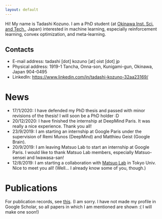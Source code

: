 ```yaml
---
layout: default
---
```


Hi! My name is Tadashi Kozuno. I am a PhD student (at [Okinawa Inst. Sci. and Tech.](https://www.oist.jp/), Japan) interested in machine learning, especially reinforcement learning, convex optimization, and meta-learning.

## Contacts
*   E-mail address: tadashi \[dot\] kozuno \[at\] oist \[dot\] jp
*   Physical address: 1919-1 Tancha, Onna-son, Kunigami-gun, Okinawa, Japan 904-0495
*   LinkedIn: https://www.linkedin.com/in/tadashi-kozuno-32aa23169/

# News

*   17/1/2020: I have defended my PhD thesis and passed with minor revisions of the thesis! I will soon be a PhD holder :D
*   20/12/2020: I have finished the internship at DeepMind Paris. It was really a nice experience. Thank you all!
*   23/9/2019: I am starting an internship at Google Paris under the supervision of Remi Munos (DeepMind) and Matthieu Geist (Google Brain).
*   20/9/2019: I am leaving Matsuo Lab to start an internship at Google Paris. I would like to thank Matsuo Lab members, especially Matsuo-sensei and Iwawasa-san!
*   12/8/2019: I am starting a collaboration with [Matsuo Lab](https://weblab.t.u-tokyo.ac.jp/en/) in Tokyo Univ. Nice to meet you all! (Well... I already know some of you, though.)

# Publications

For publication records, see [this](https://scholar.google.com/scholar?hl=en&as_sdt=0%2C5&q=tadashi+kozuno&btnG=). (I am sorry. I have not made my profile in Google Scholar, so all papers in which I am mentioned are shown :( I will make one soon!)
